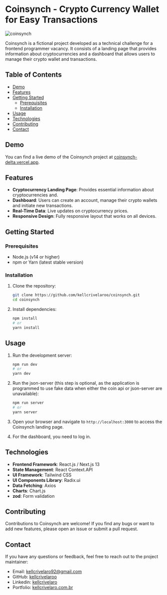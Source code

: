 # Coinsynch - Crypto Currency Wallet for Easy Transactions

![coinsynch](https://github.com/kellcrivelaroo/coinsynch/assets/133979933/80d999a9-87f2-4857-8f88-e6c330df09e8)

Coinsynch is a fictional project developed as a technical challenge for a frontend programmer vacancy. It consists of a landing page that provides information about cryptocurrencies and a dashboard that allows users to manage their crypto wallet and transactions.

## Table of Contents
- [Demo](#demo)
- [Features](#features)
- [Getting Started](#getting-started)
  - [Prerequisites](#prerequisites)
  - [Installation](#installation)
- [Usage](#usage)
- [Technologies](#technologies)
- [Contributing](#contributing)
- [Contact](#contact)

## Demo

You can find a live demo of the Coinsynch project at [coinsynch-delta.vercel.app](https://coinsynch-delta.vercel.app/).

## Features

- **Cryptocurrency Landing Page**: Provides essential information about cryptocurrencies and.
- **Dashboard**: Users can create an account, manage their crypto wallets and initiate new transactions.
- **Real-Time Data**: Live updates on cryptocurrency prices.
- **Responsive Design**: Fully responsive layout that works on all devices.

## Getting Started

### Prerequisites

- Node.js (v14 or higher)
- npm or Yarn (latest stable version)

### Installation

1. Clone the repository:
   ```bash
   git clone https://github.com/kellcrivelaroo/coinsynch.git
   cd coinsynch
   ```

2. Install dependencies:
   ```bash
   npm install
   # or
   yarn install
   ```

## Usage

1. Run the development server:
   ```bash
   npm run dev
   # or
   yarn dev
   ```
2. Run the json-server (this step is optional, as the application is programmed to use fake data when either the coin api or json-server are unavailable):
   ```bash
   npm run server
   # or
   yarn server
   ```
3. Open your browser and navigate to `http://localhost:3000` to access the Coinsynch landing page.

4. For the dashboard, you need to log in.

## Technologies

- **Frontend Framework**: React.js / Next.js 13
- **State Management**: React Context.API
- **UI Framework**: Tailwind CSS
- **UI Components Library**: Radix.ui
- **Data Fetching**: Axios
- **Charts**: Chart.js
- **zod**: Form validation

## Contributing

Contributions to Coinsynch are welcome! If you find any bugs or want to add new features, please open an issue or submit a pull request.

## Contact

If you have any questions or feedback, feel free to reach out to the project maintainer:

- Email: kellcrivelaro92@gmail.com
- GitHub: [kellcrivelaroo](https://github.com/kellcrivelaroo)
- Linkedin: [kellcrivelaro](https://linkedin.com/in/kellcrivelaro)
- Portfolio: [kellcrivelaro.com.br](https://kellcrivelaro.com.br)
